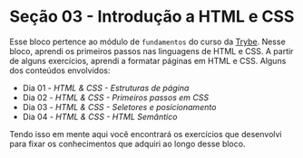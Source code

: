 # Seção 03 - Introdução a HTML e CSS

Esse bloco pertence ao módulo de `fundamentos` do curso da [Trybe](https://www.betrybe.com/). Nesse bloco, aprendi os primeiros passos nas linguagens de HTML e CSS. A partir de alguns exercícios, aprendi a formatar páginas em HTML e CSS. Alguns dos conteúdos envolvidos:

- Dia 01 - _HTML & CSS - Estruturas de página_
- Dia 02 - _HTML & CSS - Primeiros passos em CSS_
- Dia 03 - _HTML & CSS - Seletores e posicionamento_
- Dia 04 - _HTML & CSS - HTML Semântico_

Tendo isso em mente aqui você encontrará os exercícios que desenvolvi para fixar os conhecimentos que adquiri ao longo desse bloco.
